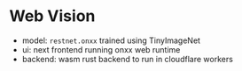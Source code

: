 # Web Vision

- model: `restnet.onxx` trained using TinyImageNet
- ui: next frontend running onxx web runtime
- backend: wasm rust backend to run in cloudflare workers


